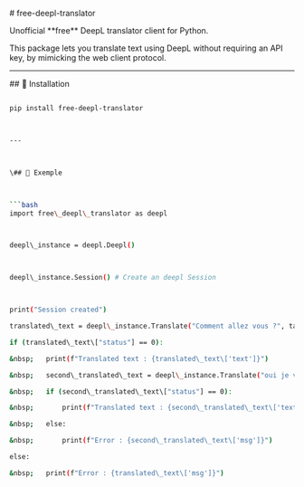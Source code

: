 \# free-deepl-translator



Unofficial \*\*free\*\* DeepL translator client for Python.  

This package lets you translate text using DeepL without requiring an API key, by mimicking the web client protocol.



---



\## 🚀 Installation



```bash

pip install free-deepl-translator



---



\## 🚀 Exemple



```bash
import free\_deepl\_translator as deepl



deepl\_instance = deepl.Deepl()



deepl\_instance.Session() # Create an deepl Session



print("Session created")

translated\_text = deepl\_instance.Translate("Comment allez vous ?", target\_lang = "en")

if (translated\_text\["status"] == 0):

&nbsp;   print(f"Translated text : {translated\_text\['text']}")

&nbsp;   second\_translated\_text = deepl\_instance.Translate("oui je vais bien, merci...",target\_lang = "en")

&nbsp;   if (second\_translated\_text\["status"] == 0):

&nbsp;       print(f"Translated text : {second\_translated\_text\['text']}")

&nbsp;   else:

&nbsp;       print(f"Error : {second\_translated\_text\['msg']}")

else:

&nbsp;   print(f"Error : {translated\_text\['msg']}")


